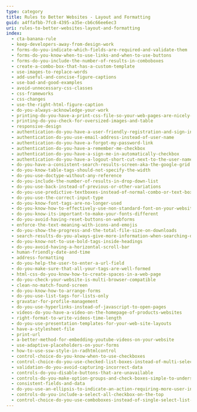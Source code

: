 ```yaml
---
type: category
title: Rules to Better Websites - Layout and Formatting
guid: a4ffafbb-7fc8-4395-a35e-cb6c66ee6ec3
uri: rules-to-better-websites-layout-and-formatting
index:
  - cta-banana-rule
  - keep-developers-away-from-design-work
  - forms-do-you-indicate-which-fields-are-required-and-validate-them
  - forms-do-you-know-when-to-use-links-and-when-to-use-buttons
  - forms-do-you-include-the-number-of-results-in-comboboxes
  - create-a-combo-box-that-has-a-custom-template
  - use-images-to-replace-words
  - add-useful-and-concise-figure-captions
  - use-bad-and-good-examples
  - avoid-unnecessary-css-classes
  - css-frameworks
  - css-changes
  - use-the-right-html-figure-caption
  - do-you-always-acknowledge-your-work
  - printing-do-you-have-a-print-css-file-so-your-web-pages-are-nicely-printable
  - printing-do-you-check-for-oversized-images-and-table
  - responsive-design
  - authentication-do-you-have-a-user-friendly-registration-and-sign-in-screen
  - authentication-do-you-use-email-address-instead-of-user-name
  - authentication-do-you-have-a-forgot-my-password-link
  - authentication-do-you-have-a-remember-me-checkbox
  - authentication-do-you-have-a-sign-me-in-automatically-checkbox
  - authentication-do-you-have-a-logout-short-cut-next-to-the-user-name
  - do-you-have-a-consistent-search-results-screen-aka-the-google-grid
  - do-you-know-table-tags-should-not-specify-the-width
  - do-you-use-doctype-without-any-reference
  - do-you-include-the-number-of-results-in-drop-down-list
  - do-you-use-back-instead-of-previous-or-other-variations
  - do-you-use-predictive-textboxes-instead-of-normal-combo-or-text-boxes
  - do-you-use-the-correct-input-type
  - do-you-know-font-tags-are-no-longer-used
  - do-you-know-how-to-effectively-use-non-standard-font-on-your-website
  - do-you-know-its-important-to-make-your-fonts-different
  - do-you-avoid-having-reset-buttons-on-webforms
  - enforce-the-text-meaning-with-icons-and-emojis
  - do-you-show-the-progress-and-the-total-file-size-on-downloads
  - search-results-do-you-always-give-more-information-when-searching-doesnt-find-anything
  - do-you-know-not-to-use-bold-tags-inside-headings
  - do-you-avoid-having-a-horizontal-scroll-bar
  - human-friendly-date-and-time
  - address-formatting
  - do-you-help-the-user-to-enter-a-url-field
  - do-you-make-sure-that-all-your-tags-are-well-formed
  - html-css-do-you-know-how-to-create-spaces-in-a-web-page
  - do-you-check-your-website-is-multi-browser-compatible
  - clean-no-match-found-screen
  - do-you-know-how-to-arrange-forms
  - do-you-use-list-tags-for-lists-only
  - gravatar-for-profile-management
  - do-you-use-hyperlinks-instead-of-javascript-to-open-pages
  - videos-do-you-have-a-video-on-the-homepage-of-products-websites
  - right-format-to-write-videos-time-length
  - do-you-use-presentation-templates-for-your-web-site-layouts
  - have-a-stylesheet-file
  - print-url
  - a-better-method-for-embedding-youtube-videos-on-your-website
  - use-adaptive-placeholders-on-your-forms
  - how-to-use-ssw-style-in-radhtmlcontrol
  - control-choice-do-you-know-when-to-use-checkboxes
  - control-choice-do-you-use-checked-list-boxes-instead-of-multi-select-list-boxes
  - validation-do-you-avoid-capturing-incorrect-data
  - controls-do-you-disable-buttons-that-are-unavailable
  - controls-do-you-make-option-groups-and-check-boxes-simple-to-understand
  - consistent-fields-and-data
  - do-you-use-an-ellipsis-to-indicate-an-action-requiring-more-user-input
  - controls-do-you-include-a-select-all-checkbox-on-the-top
  - control-choice-do-you-use-comboboxes-instead-of-single-select-list-boxes
---
```

